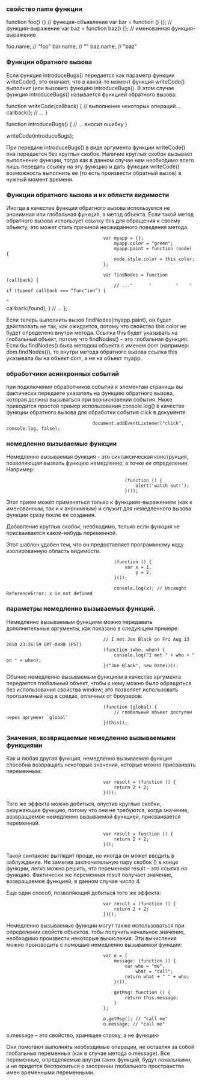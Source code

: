 ### свойство name функции
function foo() {} // функция-объявление
var bar = function () {}; // функция-выражение
var baz = function baz() {}; // именованная функция-выражение

foo.name; // "foo"
bar.name; // ""
baz.name; // "baz"

### Функции обратного вызова
Если функция introduceBugs() передается как параметр функции writeCode(), это оначает, что в какой-то момент функция writeCode() выполнит (или вызовет) функцию introduceBugs(). В этом случае функция introduceBugs() называется функцией
обратного вызова:

function writeCode(callback) {
    // выполнение некоторых операций...
    callback();
    // ...
}

function introduceBugs() {
    // ... вносит ошибку
}

writeCode(introduceBugs);

При передаче introduceBugs() в виде аргумента функции writeCode() она передается без круглых скобок. Наличие круглых
скобок вызывает выполнение функции, тогда как в данном случае нам необходимо всего лишь передать ссылку на эту функцию и дать функции writeCode() возможность выполнить ее (то есть произвести обратный вызов) в нужный момент времени.

### Функции обратного вызова и их области видимости
Иногда в качестве функции обратного вызова используется не анонимная или глобальная функция, а метод объекта. Если такой метод обратного вызова использует ссылку this для обращения к своему объекту, это может стать причиной неожиданного поведения метода.

                                        var myapp = {};
                                            myapp.color = "green";
                                            myapp.paint = function (node) {
                                            node.style.color = this.color;
                                        };

                                        var findNodes = function (callback) {
                                            // ..."      "         "    "                      if (typeof callback === “func"ion”) {
"               
                           callback(found);
                                            }
                                            // ...
                                        };

Если теперь выполнить вызов findNodes(myapp.paint), он будет действовать не так, как ожидается, потому что свойство this.color не будет определено внутри метода. Ссылка this будет указывать на глобальный объект, потому что findNodes() – это глобальная функция. Если бы findNodes() была методом объекта с именем dom (например: dom.findNodes()), то внутри метода обратного вызова ссылка this указывала бы на объект dom, а не на объект myapp.

### обработчики асинхронных событий
при подключении обработчиков событий к элементам страницы вы фактически передаете указатель на функцию обратного
вызова, которая должна вызываться при возникновении события. Ниже приводится простой пример использования console.log() в качестве функции обратного вызова для обработки события click в документе:

                                    document.addEventListener("click", console.log, false);

### немедленно вызываемые функции
Немедленно вызываемая функция – это синтаксическая конструкция, позволяющая вызвать функцию немедленно, в точке ее определения. Например:

                                                (function () {
                                                    alert('watch out!');
                                                }());

Этот прием может применяться только к функциям-выражениям (как к именованным, так и к анонимным) и служит для немедленного вызова функции сразу после ее создания.

Добавление круглых скобок, необходимо, только если функция не присваивается какой-нибудь переменной.

Этот шаблон удобен тем, что он предоставляет программному коду изолированную область видимости.

                                            (function () {
                                                var x = 1,
                                                    y = 2;    
                                            }());

                                            console.log(x); // Uncaught ReferenceError: x is not defined

### параметры немедленно вызываемых функций.
Немедленно вызываемым функциям можно передавать дополнительные аргументы, как показано в следующем примере:

                                        // I met Joe Black on Fri Aug 13 2010 23:26:59 GMT-0800 (PST)
                                        (function (who, when) {
                                            console.log("I met " + who + " on " + when);
                                        }("Joe Black", new Date()));

Обычно немедленно вызываемым функциям в качестве аргумента передается глобальный объект, чтобы к нему можно было обращаться без использования свойства window; это позволяет использовать программный код в средах, отличных от броузеров:

                                        (function (global) {
                                            // глобальный объект доступен через аргумент `global`
                                        }(this));

### Значения, возвращаемые немедленно вызываемыми функциями
Как и любая другая функция, немедленно вызываемая функция способна возвращать некоторые значения, которые можно присваивать переменным:

                                        var result = (function () {
                                            return 2 + 2;
                                        }());

Того же эффекта можно добиться, опустив круглые скобки, окружающие функцию, потому что они не требуются, когда значение, возвращаемое немедленно вызываемой функцией, присваивается переменной.

                                        var result = function () {
                                            return 2 + 2;
                                        }();

Такой синтаксис выглядит проще, но иногда он может вводить в заблуждение. Не заметив заключительную пару скобок () в конце функции, легко можно решить, что переменная result – это ссылка на функцию. Фактически же переменная result получает значение, возвращаемое функцией, в данном случае число 4.

Еще один способ, позволяющий добиться того же эффекта:

                                        var result = (function () {
                                            return 2 + 2;
                                        })();

Немедленно вызываемые функции могут также использоваться при определении свойств объектов. тобы получить
начальное значение, необходимо произвести некоторые вычисления. Эти вычисления можно производить с помощью немедленно вызываемой функции:

                                        var o = {
                                            message: (function () {
                                                var who = "me",
                                                    what = "call";
                                                return what + " " + who;
                                            }()),

                                            getMsg: function () {
                                                return this.message;
                                            }
                                        };
                    
                                        o.getMsg(); // "call me"
                                        o.message; // "call me"

o.message – это свойство, хранящее строку, а не функцию

Они помогают выполнять необходимые операции, не оставляя за собой глобальных переменных (как в случае метода o.message). Все переменные, определяемые внутри таких функций, будут локальными, и не придется беспокоиться о засорении глобального пространства имен временными переменными.